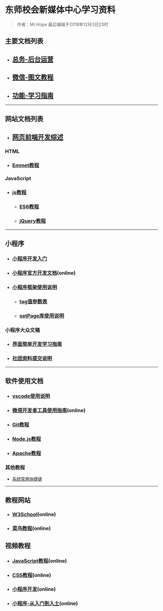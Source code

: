 # 东师校会新媒体中心学习资料

> 作者：Mr.Hope 最后编辑于2018年12月3日23时

## 主要文档列表

- ## [总务-后台运营](doc/wechat/backStage)
- ## [微信-图文教程](doc/wechat/wechatGuide)
- ## [功能-学习指南](doc/dev/learning)

---

## 网站文档列表

- ## [网页前端开发综述](doc/website/websiteDev)

### HTML

- ### [Emmet教程](doc/website/html/emmet)

### JavaScript

- ### [js教程](doc/language/js/jsGuide)

  - ### [ES6教程](doc/language/js/es6/catalog)

  - ### [jQuery教程](doc/website/jQuery/guide)

---

## 小程序

- ### [小程序开发入门](doc/miniProgram/miniProgram)
- ### [小程序官方开发文档](https://developers.weixin.qq.com/miniprogram/dev/index.html)(online)
- ### [小程序框架使用说明](doc/miniProgram/frameDescription)
  - ### [tag值参数表](doc/miniProgram/tagList)
  - ### [setPage库使用说明](doc/miniProgram/setPage) 

### 小程序大众文稿

- ### [界面简单开发学习指南](doc/miniProgram/simpleDebug)
- ### [社团资料提交说明](doc/miniProgram/corporationDebug)

---

## 软件使用文档

- ### [vscode使用说明](doc/software/vscode/vscodeInstruction)
- ### [微信开发者工具使用指南](https://developers.weixin.qq.com/miniprogram/dev/devtools/devtools.html)(online)
- ### [Git教程](doc/software/git/gitGuide)
- ### [Node.js教程](doc/software/nodeJS/nodeJS)
- ### [Apache教程](doc/software/Apache/apacheGuide)

### 其他教程

- [系统常用快捷键](doc/basic/shortCutKey)

---

## 教程网站

- ### [W3School](http://www.w3school.com.cn)(online)
- ### [菜鸟教程](https://www.runoob.com)(online)

## 视频教程

- ### [JavaScript教程](https://www.bilibili.com/video/av6698380)(online)
- ### [CSS教程](https://www.bilibili.com/video/av7293888)(online)
- ### [小程序开发](https://www.bilibili.com/video/av22790583/)(online)
- ### [小程序-从入门到入土](https://www.bilibili.com/video/av11938917)(online)